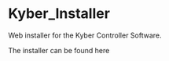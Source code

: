 # Kyber_Installer
Web installer for the Kyber Controller Software.

The installer can be found here

